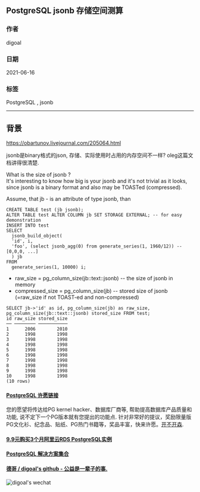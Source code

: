 ## PostgreSQL jsonb 存储空间测算   
  
### 作者  
digoal  
  
### 日期  
2021-06-16  
  
### 标签  
PostgreSQL , jsonb    
  
----  
  
## 背景  
https://obartunov.livejournal.com/205064.html  
  
jsonb是binary格式的json, 存储、实际使用时占用的内存空间不一样? oleg这篇文档讲得很清楚.    
  
What is the size of jsonb ?  
It's interesting to know how big is your jsonb and it's not trivial as it looks, since jsonb is a binary format and also may be TOASTed (compressed).  
  
Assume, that jb - is an attribute of type jsonb, than  
  
```  
CREATE TABLE test (jb jsonb);  
ALTER TABLE test ALTER COLUMN jb SET STORAGE EXTERNAL; -- for easy demonstration  
INSERT INTO test  
SELECT  
  jsonb_build_object(  
  'id', i,   
  'foo', (select jsonb_agg(0) from generate_series(1, 1960/12)) -- [0,0,0, ...]  
  ) jb  
FROM  
  generate_series(1, 10000) i;  
```  
  
- raw_size = pg_column_size(jb::text::jsonb) -- the size of jsonb in memory  
- compressed_size = pg_column_size(jb)       -- stored size of jsonb (=raw_size if not TOAST-ed and non-compressed)  
  
```  
SELECT jb->'id' as id, pg_column_size(jb) as raw_size, pg_column_size(jb::text::jsonb) stored_size FROM test;  
id raw_size stored_size  
── ──────── ───────────  
1      2006        2010  
2      1998        1998  
3      1998        1998  
4      1998        1998  
5      1998        1998  
6      1998        1998  
7      1998        1998  
8      1998        1998  
9      1998        1998  
10     1998        1998  
(10 rows)  
```  
    
  
#### [PostgreSQL 许愿链接](https://github.com/digoal/blog/issues/76 "269ac3d1c492e938c0191101c7238216")
您的愿望将传达给PG kernel hacker、数据库厂商等, 帮助提高数据库产品质量和功能, 说不定下一个PG版本就有您提出的功能点. 针对非常好的提议，奖励限量版PG文化衫、纪念品、贴纸、PG热门书籍等，奖品丰富，快来许愿。[开不开森](https://github.com/digoal/blog/issues/76 "269ac3d1c492e938c0191101c7238216").  
  
  
#### [9.9元购买3个月阿里云RDS PostgreSQL实例](https://www.aliyun.com/database/postgresqlactivity "57258f76c37864c6e6d23383d05714ea")
  
  
#### [PostgreSQL 解决方案集合](https://yq.aliyun.com/topic/118 "40cff096e9ed7122c512b35d8561d9c8")
  
  
#### [德哥 / digoal's github - 公益是一辈子的事.](https://github.com/digoal/blog/blob/master/README.md "22709685feb7cab07d30f30387f0a9ae")
  
  
![digoal's wechat](../pic/digoal_weixin.jpg "f7ad92eeba24523fd47a6e1a0e691b59")
  
